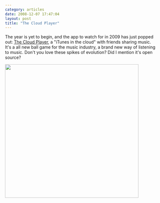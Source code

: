 ```yaml
---
category: articles
date: 2008-12-07 17:47:04
layout: post
title: "The Cloud Player"
---
```


<p>The year is yet to begin, and the app to watch for in 2009 has just popped out: <a href="http://www.thecloudplayer.com/">The Cloud Player</a>, a "iTunes in the cloud" with friends sharing music. It's a all new ball game for the music industry, a brand new way of listening to music. Don't you love these spikes of evolution? Did I mention it's open source?</p><a href="https://cdn.joaobordalo.com/images/static/blog/thecloudplayer.png"><img src="https://cdn.joaobordalo.com/images/static/blog/thecloudplayer.png" width="440"></a>
